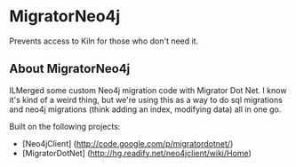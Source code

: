 # MigratorNeo4j

Prevents access to Kiln for those who don't need it.

## About MigratorNeo4j

ILMerged some custom Neo4j migration code with Migrator Dot Net. I know it's kind of a weird thing, but we're using this as a way to do sql migrations and neo4j migrations (think adding an index, modifying data) all in one go.

Built on the following projects:

* [Neo4jClient] (http://code.google.com/p/migratordotnet/)
* [MigratorDotNet] (http://hg.readify.net/neo4jclient/wiki/Home)